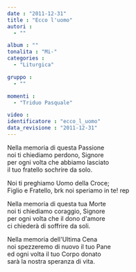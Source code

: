 ```yaml
---
date : "2011-12-31"
title : "Ecco l'uomo"
autori : 
  - ""

album : ""
tonalita : "Mi-"
categories : 
  - "Liturgica"

gruppo : 
  - ""

momenti : 
  - "Triduo Pasquale"

video : 
identificatore : "ecco_l_uomo"
data_revisione : "2011-12-31"
---
```

  
  
Nella memoria di questa Passione  
noi ti chiediamo perdono, Signore  
per ogni volta che abbiamo lasciato  
il tuo fratello sochrire da solo.  
  
  
  
Noi ti preghiamo Uomo della Croce;  
Figlio e Fratello, brk noi speriamo in te! rep  
  
  
  
  
Nella memoria di questa tua Morte  
noi ti chiediamo coraggio, Signore  
per ogni volta che il dono d'amore  
ci chiederà di soffrire da soli.  
  
  
  
  
Nella memoria dell'Ultima Cena  
noi spezzeremo di nuovo il tuo Pane  
ed ogni volta il tuo Corpo donato  
sarà la nostra speranza di vita.  
  
  
  
